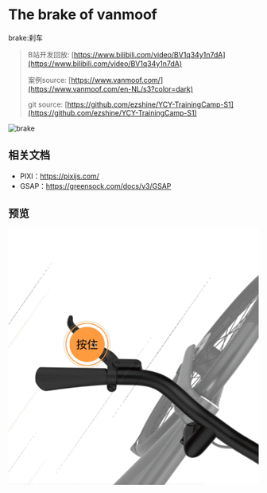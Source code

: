 # The brake of vanmoof
brake:刹车
> B站开发回放: [https://www.bilibili.com/video/BV1q34y1n7dA](https://www.bilibili.com/video/BV1q34y1n7dA)
>
> 案例source: [https://www.vanmoof.com/](https://www.vanmoof.com/en-NL/s3?color=dark)
>
> git source: [https://github.com/ezshine/YCY-TrainingCamp-S1](https://github.com/ezshine/YCY-TrainingCamp-S1)

![brake](https://vanmoof-website-cdn.s3.eu-central-1.amazonaws.com/v1/assets/placeholders/s3/hydraulic-brakes.jpg)

## 相关文档
- PIXI：https://pixijs.com/
- GSAP：https://greensock.com/docs/v3/GSAP

## 预览
![preview](./brake_preview.gif)
